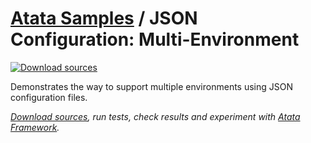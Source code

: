 # [Atata Samples](https://github.com/atata-framework/atata-samples) / JSON Configuration: Multi-Environment

[![Download sources](https://img.shields.io/badge/Download-sources-brightgreen.svg)](https://minhaskamal.github.io/DownGit/#/home?url=https://github.com/atata-framework/atata-samples/tree/master/JsonConfiguration.MultiEnvironment)

Demonstrates the way to support multiple environments using JSON configuration files.

*[Download sources](https://minhaskamal.github.io/DownGit/#/home?url=https://github.com/atata-framework/atata-samples/tree/master/JsonConfiguration.MultiEnvironment), run tests, check results and experiment with [Atata Framework](https://atata-framework.github.io).*